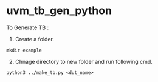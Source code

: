# uvm_tb_gen_python

To Generate TB :

1. Create a folder.

```mkdir example```

2. Chnage directory to new folder and run following cmd.

`python3 ../make_tb.py <dut_name>`
